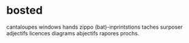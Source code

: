 # bosted
cantaloupes windows hands zippo (bat)-inprintstions taches surposer adjectifs licences diagrams abjectifs rapores prochs.
